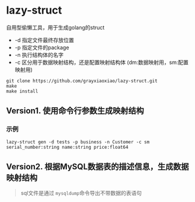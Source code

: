 # lazy-struct
自用型偷懒工具，用于生成golang的struct
- -d 指定文件最终存放位置
- -p 指定文件的package
- -n 执行结构体的名字
- -c 区分用于数据映射结构，还是配置映射结构体 (dm:数据映射用，sm:配置映射用)

```
git clone https://github.com/grayxiaoxiao/lazy-struct.git
make
make install
```

## Version1. 使用命令行参数生成映射结构
### 示例
```
lazy-struct gen -d tests -p business -n Customer -c sm serial_number:string name:string price:float64
```

## Version2. 根据MySQL数据表的描述信息，生成数据映射结构
> sql文件是通过 `mysqldump`命令导出不带数据的表语句
